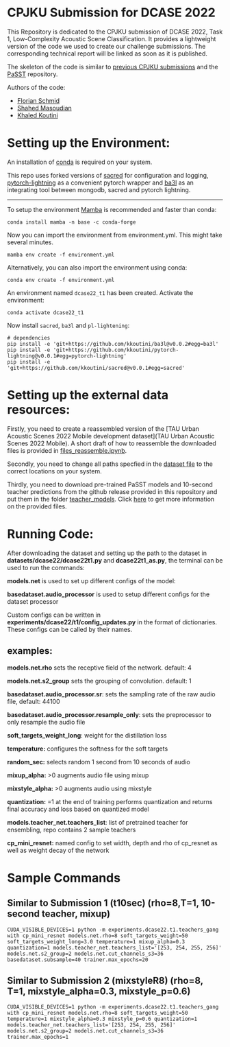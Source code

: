 # CPJKU Submission for DCASE 2022

This Repository is dedicated to the CPJKU submission of DCASE 2022, Task 1, Low-Complexity Acoustic Scene Classification. It provides a lightweight version of the code we used to create our challenge submissions. The corresponding technical report will be linked as soon as it is published.

The skeleton of the code is similar to [previous CPJKU submissions](https://github.com/kkoutini/cpjku_dcase20) and the [PaSST](https://github.com/kkoutini/PaSST) repository.

Authors of the code:
- [Florian Schmid](https://github.com/fschmid56/)
- [Shahed Masoudian](https://github.com/ShawMask)
- [Khaled Koutini](https://github.com/kkoutini) 


# Setting up the Environment:


An installation of [conda](https://docs.conda.io/en/latest/miniconda.html) is required on your system.

This repo uses forked versions of [sacred](https://github.com/kkoutini/sacred) for configuration and logging, [pytorch-lightning](https://github.com/kkoutini/pytorch-lightning) as a convenient pytorch wrapper and [ba3l](https://github.com/kkoutini/ba3l) as an integrating tool 
between mongodb, sacred and pytorch lightning.

-----------------------

To setup the environment [Mamba](https://github.com/mamba-org/mamba) is recommended and faster than conda:


```
conda install mamba -n base -c conda-forge
```

Now you can import the environment from environment.yml. This might take several minutes.

```
mamba env create -f environment.yml
```

Alternatively, you can also import the environment using conda:

```
conda env create -f environment.yml
```

An environment named `dcase22_t1` has been created. Activate the environment:

```
conda activate dcase22_t1
```


Now install `sacred`, `ba3l` and `pl-lightening`:

```shell
# dependencies
pip install -e 'git+https://github.com/kkoutini/ba3l@v0.0.2#egg=ba3l'
pip install -e 'git+https://github.com/kkoutini/pytorch-lightning@v0.0.1#egg=pytorch-lightning'
pip install -e 'git+https://github.com/kkoutini/sacred@v0.0.1#egg=sacred' 
```

# Setting up the external data resources:

Firstly, you need to create a reassembled version of the [TAU Urban Acoustic Scenes 2022 Mobile development dataset](TAU Urban Acoustic Scenes 2022 Mobile). A short draft of how to reassemble the downloaded files is provided in [files_reassemble.ipynb](files_reassemble.ipynb).

Secondly, you need to change all paths specfied in the [dataset file](datasets/dcase22/dcase22t1.py) to the correct locations on your system.

Thirdly, you need to download pre-trained PaSST models and 10-second teacher predictions from the github release provided in this repository and put them in the folder [teacher_models](teacher_models). Click [here](teacher_models/README.md) to get more information on the provided files.

# Running Code:

After downloading the dataset and setting up the path to the dataset in **datasets/dcase22/dcase22t1.py** and **dcase22t1_as.py**, the terminal can be used to run the commands:

**models.net** is used to set up different configs of the model:

**basedataset.audio_processor** is used to setup different configs for the dataset processor

Custom configs can be written in **experiments/dcase22/t1/config_updates.py** in the format of dictionaries.
These configs can be called by their names.

## examples:

**models.net.rho** sets the receptive field of the network. default: 4

**models.net.s2_group** sets the grouping of convolution. default: 1 

**basedataset.audio_processor.sr**: sets the sampling rate of the raw audio file, default: 44100

**basedataset.audio_processor.resample_only**: sets the preprocessor to only resample the audio file 

**soft_targets_weight_long**: weight for the distillation loss 

**temperature:** configures the softness for the soft targets

**random_sec:** selects random 1 second from 10 seconds of audio

**mixup_alpha:** >0 augments audio file using mixup 

**mixstyle_alpha:** >0 augments audio using mixstyle 

**quantization:** =1 at the end of training performs quantization and returns final accuracy and loss based on quantized model

**models.teacher_net.teachers_list**: list of pretrained teacher for ensembling, repo contains 2 sample teachers

**cp_mini_resnet:** named config to set width, depth and rho of cp_resnet as well as weight decay of the network

# Sample Commands

## Similar to Submission 1 (t10sec) (rho=8,T=1, 10-second teacher, mixup) 
```
CUDA_VISIBLE_DEVICES=1 python -m experiments.dcase22.t1.teachers_gang with cp_mini_resnet models.net.rho=8 soft_targets_weight=50 soft_targets_weight_long=3.0 temperature=1 mixup_alpha=0.3 quantization=1 models.teacher_net.teachers_list='[253, 254, 255, 256]' models.net.s2_group=2 models.net.cut_channels_s3=36 basedataset.subsample=40 trainer.max_epochs=20
```

## Similar to Submission 2 (mixstyleR8) (rho=8, T=1, mixstyle_alpha=0.3, mixstyle_p=0.6)

```
CUDA_VISIBLE_DEVICES=1 python -m experiments.dcase22.t1.teachers_gang with cp_mini_resnet models.net.rho=8 soft_targets_weight=50 temperature=1 mixstyle_alpha=0.3 mixstyle_p=0.6 quantization=1 models.teacher_net.teachers_list='[253, 254, 255, 256]' models.net.s2_group=2 models.net.cut_channels_s3=36 trainer.max_epochs=1 
```










